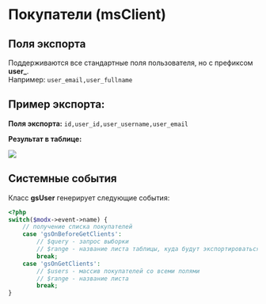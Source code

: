 # Покупатели (msClient)

## Поля экспорта

Поддерживаются все стандартные поля пользователя, но с префиксом **user\_**.  
Например: `user_email,user_fullname`

## Пример экспорта:

**Поля экспорта:** `id,user_id,user_username,user_email`

**Результат в таблице:**

![](https://file.modx.pro/files/0/8/8/0882e77d3b6de64e7588f29f4ae95398.jpg)

## Системные события

Класс **gsUser** генерирует следующие события:

```php
<?php
switch($modx->event->name) {
    // получение списка покупателей
    case 'gsOnBeforeGetClients':
        // $query - запрос выборки
        // $range - название листа таблицы, куда будут экспортироваться данные
        break;
    case 'gsOnGetClients':
        // $users - массив покупателей со всеми полями
        // $range - название листа
        break;
}
```
